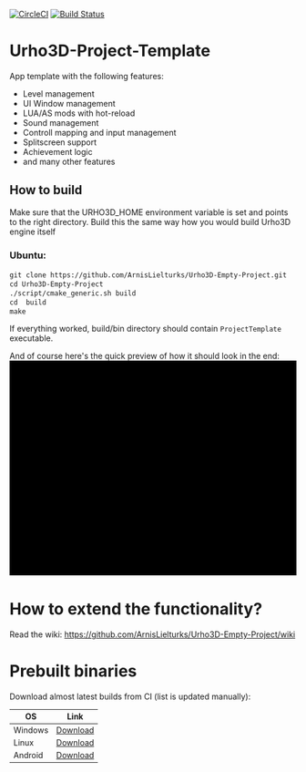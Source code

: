 [![CircleCI](https://circleci.com/gh/ArnisLielturks/Urho3D-Project-Template/tree/master.svg?style=svg)](https://circleci.com/gh/ArnisLielturks/Urho3D-Empty-Project/tree/master)
[![Build Status](https://travis-ci.org/ArnisLielturks/Urho3D-Project-Template.svg?branch=master)](https://travis-ci.org/ArnisLielturks/Urho3D-Project-Template)

# Urho3D-Project-Template
App template with the following features:
* Level management
* UI Window management
* LUA/AS mods with hot-reload
* Sound management
* Controll mapping and input management
* Splitscreen support
* Achievement logic
* and many other features

## How to build
Make sure that the URHO3D_HOME environment variable is set and points to the right directory. Build this the same way how you would build Urho3D engine itself

### Ubuntu:
```
git clone https://github.com/ArnisLielturks/Urho3D-Empty-Project.git
cd Urho3D-Empty-Project
./script/cmake_generic.sh build
cd  build
make
```


If everything worked, build/bin directory should contain `ProjectTemplate` executable.


And of course here's the quick preview of how it should look in the end:
![alt tag](https://github.com/ArnisLielturks/Urho3D-Empty-Project/blob/master/Screenshots/preview.gif)


# How to extend the functionality?
Read the wiki: https://github.com/ArnisLielturks/Urho3D-Empty-Project/wiki

# Prebuilt binaries
Download almost latest builds from CI (list is updated manually):

| OS | Link |
| --- | --- |
| Windows             | [Download](https://830-138001494-gh.circle-artifacts.com/0/ProjectTemplate_Windows.zip) |
| Linux               | [Download](https://828-138001494-gh.circle-artifacts.com/0/ProjectTemplate_Linux.zip) |
| Android             | [Download](https://730-138001494-gh.circle-artifacts.com/0/home/circleci/project/Urho3D/android/launcher-app/build/outputs/apk/debug/launcher-app-armeabi-v7a-debug.apk) |
